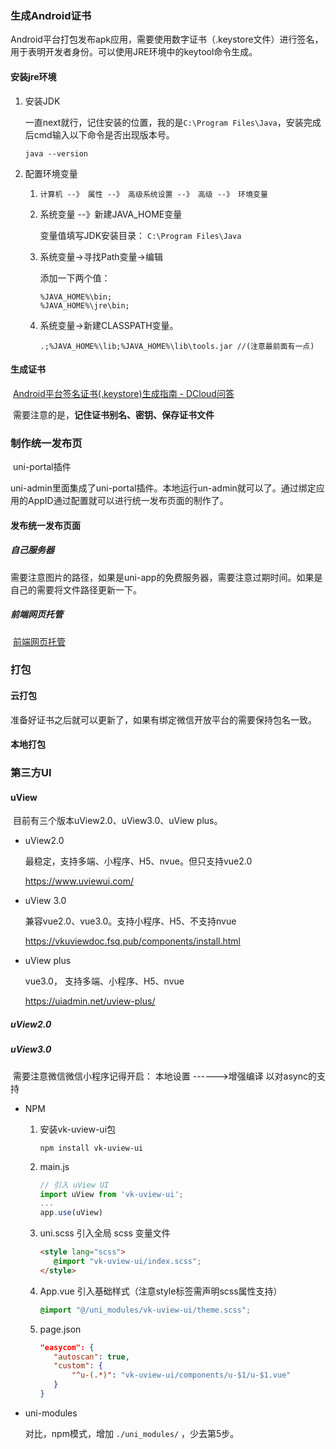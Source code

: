 ### 生成Android证书

​	Android平台打包发布apk应用，需要使用数字证书（.keystore文件）进行签名，用于表明开发者身份。可以使用JRE环境中的keytool命令生成。

#### 安装jre环境

1. 安装JDK

   一直next就行，记住安装的位置，我的是`C:\Program Files\Java`，安装完成后cmd输入以下命令是否出现版本号。

   ```
   java --version
   ```

2. 配置环境变量

   1.   `计算机 --》 属性 --》 高级系统设置 --》 高级 --》 环境变量`	

   2. 系统变量  --》新建JAVA_HOME变量

      变量值填写JDK安装目录： `C:\Program Files\Java`

   3. 系统变量→寻找Path变量→编辑

      添加一下两个值：

      ```
      %JAVA_HOME%\bin;
      %JAVA_HOME%\jre\bin;
      ```

   4. 系统变量→新建CLASSPATH变量。

      ```
      .;%JAVA_HOME%\lib;%JAVA_HOME%\lib\tools.jar //(注意最前面有一点)
      ```

#### 生成证书

​	[Android平台签名证书(.keystore)生成指南 - DCloud问答](https://ask.dcloud.net.cn/article/35777)

​	需要注意的是，**记住证书别名、密钥、保存证书文件**

### 制作统一发布页

​	uni-portal插件

​	uni-admin里面集成了uni-portal插件。本地运行un-admin就可以了。通过绑定应用的AppID通过配置就可以进行统一发布页面的制作了。

#### 发布统一发布页面

##### 自己服务器

​	需要注意图片的路径，如果是uni-app的免费服务器，需要注意过期时间。如果是自己的需要将文件路径更新一下。

##### 前端网页托管

​	[前端网页托管](https://uniapp.dcloud.net.cn/uniCloud/hosting.html)

### 打包

#### 云打包

​	准备好证书之后就可以更新了，如果有绑定微信开放平台的需要保持包名一致。

#### 本地打包

### 第三方UI

#### uView

​	目前有三个版本uView2.0、uView3.0、uView plus。

- uView2.0 

  最稳定，支持多端、小程序、H5、nvue。但只支持vue2.0

  https://www.uviewui.com/

- uView 3.0

  兼容vue2.0、vue3.0。支持小程序、H5、不支持nvue

  https://vkuviewdoc.fsq.pub/components/install.html

- uView plus

  vue3.0， 支持多端、小程序、H5、nvue

  https://uiadmin.net/uview-plus/

##### uView2.0

##### uView3.0

​		需要注意微信微信小程序记得开启： 本地设置 ------>增强编译	以对async的支持

- NPM

  1. 安装vk-uview-ui包

     ```
     npm install vk-uview-ui
     ```

  2. main.js

     ```js
     // 引入 uView UI
     import uView from 'vk-uview-ui';
     ...
     app.use(uView)
     ```

  3. uni.scss 引入全局 scss 变量文件 

     ```html
     <style lang="scss">
     	@import "vk-uview-ui/index.scss";
     </style>
     ```

  4. App.vue 引入基础样式（注意style标签需声明scss属性支持） 

     ```css
     @import "@/uni_modules/vk-uview-ui/theme.scss";
     ```

  5. page.json

     ```json
     "easycom": {
     	"autoscan": true,
     	"custom": {
     		"^u-(.*)": "vk-uview-ui/components/u-$1/u-$1.vue"
     	}
     }
     ```

- uni-modules

  对比，npm模式，增加  `./uni_modules/` ，少去第5步。


